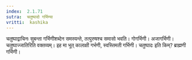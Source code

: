 ```yaml
---
index:  2.1.71
sutra:  चतुष्पादो गर्भिण्या
vritti:  kashika 
---
```


चतुष्पाद्वाचिनः सुबन्ता गर्भिणीशब्देन समस्यन्ते, तत्पुरुषश्च समासो भवति। गोगर्भिणी। अजागर्भिणी। चतुष्पाज्जातिरिति वक्तव्यम्। इह मा भूत् कालाक्षी गर्भणी, स्वस्तिमती गर्भिणी। चतुष्पादः इति किम्? ब्राह्मणी गर्भिणी।

